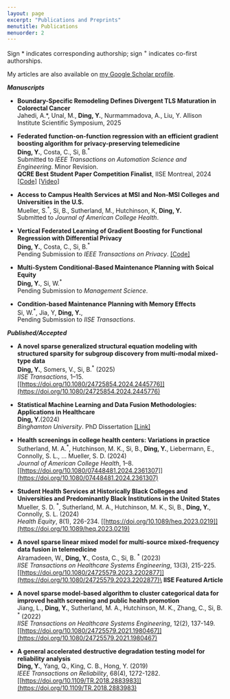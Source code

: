 ```yaml
---
layout: page
excerpt: "Publications and Preprints"
menutitle: Publications
menuorder: 2
---
```


Sign * indicates corresponding authorship; sign <sup>+</sup> indicates co-first authorships.

My articles are also available on [my Google Scholar profile](https://scholar.google.com/citations?user=UdiyDmQAAAAJ&hl=en).

__*Manuscripts*__
- **Boundary-Specific Remodeling Defines Divergent TLS Maturation in Colorectal Cancer**\
Jahedi, A.*, Unal, M., **Ding, Y.**, Nurmammadova, A., Liu, Y. Allison Institute Scientific Symposium, 2025

- **Federated function-on-function regression with an efficient gradient boosting algorithm for privacy-preserving telemedicine**\
**Ding, Y.**, Costa, C., Si, B.<sup>*</sup> \
Submitted to <em>IEEE Transactions on Automation Science and Engineering</em>. Minor Revision.\
**QCRE Best Student Paper Competition Finalist**, IISE Montreal, 2024
[[Code]](https://github.com/yuadamding/AI_Obstructive_Sleep_Apnea)
[[Video]](https://www.youtube.com/watch?v=lzrxyQvC4EA&ab_channel=YuDing)

- **Access to Campus Health Services at MSI and Non-MSI Colleges and Universities in the U.S.**\
Mueller, S.<sup>*</sup>, Si, B., Sutherland, M., Hutchinson, K, **Ding, Y.** \
Submitted to <em>Journal of American College Health</em>.

- **Vertical Federated Learning of Gradient Boosting for Functional Regression with Differential Privacy**\
**Ding, Y.**, Costa, C., Si, B.<sup>*</sup> \
Pending Submission to <em>IEEE Transactions on Privacy</em>.
[[Code]](https://github.com/AI-Health-Lab/Ray-FL-FDA)

- **Multi-System Conditional-Based Maintenance Planning with Soical Equity**\
**Ding, Y.**, Si, W.<sup>*</sup> \
Pending Submission to <em>Management Science</em>.

- **Condition-based Maintenance Planning with Memory Effects**\
Si, W.<sup>*</sup>, Jia, Y, **Ding, Y.**,\
Pending Submission to <em>IISE Transactions</em>.

__*Published/Accepted*__

- **A novel sparse generalized structural equation modeling with structured sparsity for subgroup discovery from multi-modal mixed-type data**\
**Ding, Y.**, Somers, V., Si, B.<sup>*</sup> (2025) \
<em>IISE Transactions</em>, 1–15.
[[https://doi.org/10.1080/24725854.2024.2445776]](https://doi.org/10.1080/24725854.2024.2445776)

- **Statistical Machine Learning and Data Fusion Methodologies: Applications in Healthcare**\
**Ding, Y.**(2024) \
<em>Binghamton University</em>. PhD Dissertation [[Link]](https://www.proquest.com/docview/3102310714?pq-origsite=gscholar&fromopenview=true&sourcetype=Dissertations%20&%20Theses)

- **Health screenings in college health centers: Variations in practice**\
Sutherland, M. A.<sup>*</sup>, Hutchinson, M. K., Si, B., **Ding, Y.**, Liebermann, E., Connolly, S. L., … Mueller, S. D.  (2024) \
<em>Journal of American College Health</em>, 1–8.
[[https://doi.org/10.1080/07448481.2024.2361307]](https://doi.org/10.1080/07448481.2024.2361307)

- **Student Health Services at Historically Black Colleges and Universities and Predominantly Black Institutions in the United States**\
Mueller, S. D. <sup>*</sup>, Sutherland, M. A., Hutchinson, M. K., Si, B., **Ding, Y.**, Connolly, S. L. (2024) \
<em>Health Equity</em>, 8(1), 226-234. 
[[https://doi.org/10.1089/heq.2023.0219]](https://doi.org/10.1089/heq.2023.0219)

- **A novel sparse linear mixed model for multi-source mixed-frequency data fusion in telemedicine**\
Alramadeen, W., **Ding, Y.**, Costa, C., Si, B. <sup>*</sup>   (2023)\
<em>IISE Transactions on Healthcare Systems Engineering</em>, 13(3), 215-225.[[https://doi.org/10.1080/24725579.2023.2202877]](https://doi.org/10.1080/24725579.2023.2202877)\
**IISE Featured Article**

- **A novel sparse model-based algorithm to cluster categorical data for improved health screening and public health promotion**\
Jiang, L., **Ding, Y.**, Sutherland, M. A., Hutchinson, M. K., Zhang, C., Si, B. <sup>*</sup>  (2022) \
<em>IISE Transactions on Healthcare Systems Engineering</em>, 12(2), 137-149. 
[[https://doi.org/10.1080/24725579.2021.1980467]](https://doi.org/10.1080/24725579.2021.1980467)

- **A general accelerated destructive degradation testing model for reliability analysis**\
**Ding, Y.**, Yang, Q., King, C. B., Hong, Y. (2019) \
<em>IEEE Transactions on Reliability</em>, 68(4), 1272-1282.
[[https://doi.org/10.1109/TR.2018.2883983]](https://doi.org/10.1109/TR.2018.2883983)
        


